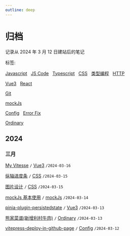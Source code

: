 ```yaml
---
outline: deep
---
```


# 归档

记录从 2024 年 3 月 12 日建站后的笔记

标签:

[Javascript](/javascript/event-loop) &nbsp;
[JS Code](/javascript/download) &nbsp;
[Typescript](/typescript/basic-object-and-function) &nbsp;
[CSS](/css/gradient-color) &nbsp;
[类型编程](/typescript/internal-tool-type) &nbsp;
[HTTP](/http/HTTP-request-and-response-header) <Badge type="tip" text="前端基础" />

[Vue3](/vue3/get-component-instance-in-setup) &nbsp;
[React](/react/avoid-mutation) <Badge type="tip" text="框架" />

[Git](/git/01-git-pull-repository) <Badge type="tip" text="工具" />

[mockJs](/3-party-library/how-to-use-mockjs) <Badge type="tip" text="第三方库" />

[Config](/config/off-hibernate) &nbsp;
[Error Fix](/fix/nvm-president-problem-for-mac) <Badge type="tip" text="杂项" />

[Ordinary](/ordinary/What-marriage-brings-to-me) <Badge type="tip" text="杂谈" />

## 2024

### 三月

[My Vitesse](/vue3/my-vitesse) <Badge type="warning" text="beta" />
`/` [Vue3](/vue3/get-component-instance-in-setup)
`/2024-03-16`

[纵轴进度条](/css/vertical-progress-bar)
`/` [CSS](/css/gradient-color)
`/2024-03-15`

[图片设计](/css/picture-design)
`/` [CSS](/css/gradient-color)
`/2024-03-15`

[mockJs 基本使用](/3-party-library/how-to-use-mockjs)
`/` [mockJs](/3-party-library/how-to-use-mockjs)
`/2024-03-14`

[pinia-plugin-persistedstate](/vue3/pinia-plugin-persistedstate)
`/` [Vue3](/vue3/get-component-instance-in-setup)
`/2024-03-13`

[熊家菜谱(新增利村牛肉)](/ordinary/cook-menu)
`/` [Ordinary](/ordinary/What-marriage-brings-to-me)
`/2024-03-13`

[vitepress-deploy-in-github-page](/config/vitepress-deploy-in-github-page)
`/` [Config](/config/off-hibernate)
`/2024-03-12`
